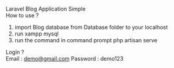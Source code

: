 Laravel Blog Application Simple 
<br>
How to use ?
 1. import Blog database from Database folder to your localhost
 2. run xampp mysql
 3. run the command in command prompt php artisan serve

Login ?
<br>
Email : demo@gmail.com
Password : demo123  